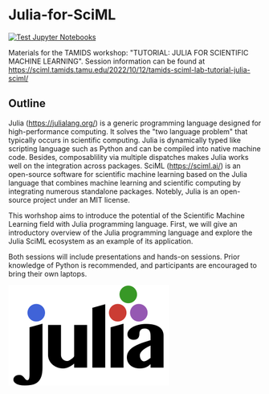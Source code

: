 # Julia-for-SciML

[![Test Jupyter Notebooks](https://github.com/stevengogogo/Julia-for-SciML/actions/workflows/ci.yml/badge.svg)](https://github.com/stevengogogo/Julia-for-SciML/actions/workflows/ci.yml)

Materials for the TAMIDS workshop: "TUTORIAL: JULIA FOR SCIENTIFIC MACHINE LEARNING". Session information can be found at https://sciml.tamids.tamu.edu/2022/10/12/tamids-sciml-lab-tutorial-julia-sciml/

## Outline

Julia (https://julialang.org/) is a generic programming language designed for high-performance computing. It solves the "two language problem" that typically occurs in scientific computing. Julia is dynamically typed like scripting language such as Python and can be compiled into native machine code. Besides, composablility via multiple dispatches makes Julia works well on the integration across packages. SciML (https://sciml.ai/) is an open-source software for scientific machine learning based on the Julia language that combines machine learning and scientific computing by integrating numerous standalone packages. Notebly, Julia is an open-source project under an MIT license.

This worhshop aims to introduce the potential of the Scientific Machine Learning field with Julia programming language. First, we will give an introductory overview of the Julia programming language and explore the Julia SciML ecosystem as an example of its application.

Both sessions will include presentations and hands-on sessions. Prior knowledge of Python is recommended, and participants are encouraged to bring their own laptops.


![](img/julia-logo-color.png)


